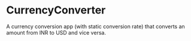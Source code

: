 # CurrencyConverter
A currency conversion app (with static conversion rate) that converts an amount from INR to USD and vice versa.
